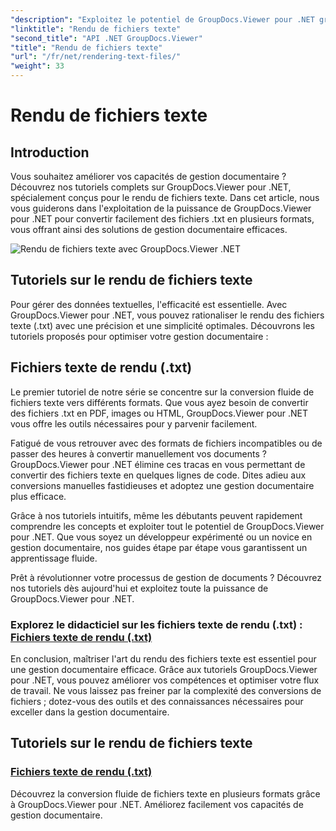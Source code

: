 ```yaml
---
"description": "Exploitez le potentiel de GroupDocs.Viewer pour .NET grâce à des tutoriels sur le rendu de fichiers texte. Convertissez les fichiers .txt en différents formats pour une gestion documentaire optimisée."
"linktitle": "Rendu de fichiers texte"
"second_title": "API .NET GroupDocs.Viewer"
"title": "Rendu de fichiers texte"
"url": "/fr/net/rendering-text-files/"
"weight": 33
---
```


# Rendu de fichiers texte

## Introduction

Vous souhaitez améliorer vos capacités de gestion documentaire ? Découvrez nos tutoriels complets sur GroupDocs.Viewer pour .NET, spécialement conçus pour le rendu de fichiers texte. Dans cet article, nous vous guiderons dans l'exploitation de la puissance de GroupDocs.Viewer pour .NET pour convertir facilement des fichiers .txt en plusieurs formats, vous offrant ainsi des solutions de gestion documentaire efficaces.

![Rendu de fichiers texte avec GroupDocs.Viewer .NET](/viewer/rendering-text-files/image.png)

## Tutoriels sur le rendu de fichiers texte

Pour gérer des données textuelles, l'efficacité est essentielle. Avec GroupDocs.Viewer pour .NET, vous pouvez rationaliser le rendu des fichiers texte (.txt) avec une précision et une simplicité optimales. Découvrons les tutoriels proposés pour optimiser votre gestion documentaire :

## Fichiers texte de rendu (.txt)

Le premier tutoriel de notre série se concentre sur la conversion fluide de fichiers texte vers différents formats. Que vous ayez besoin de convertir des fichiers .txt en PDF, images ou HTML, GroupDocs.Viewer pour .NET vous offre les outils nécessaires pour y parvenir facilement. 

Fatigué de vous retrouver avec des formats de fichiers incompatibles ou de passer des heures à convertir manuellement vos documents ? GroupDocs.Viewer pour .NET élimine ces tracas en vous permettant de convertir des fichiers texte en quelques lignes de code. Dites adieu aux conversions manuelles fastidieuses et adoptez une gestion documentaire plus efficace.

Grâce à nos tutoriels intuitifs, même les débutants peuvent rapidement comprendre les concepts et exploiter tout le potentiel de GroupDocs.Viewer pour .NET. Que vous soyez un développeur expérimenté ou un novice en gestion documentaire, nos guides étape par étape vous garantissent un apprentissage fluide.

Prêt à révolutionner votre processus de gestion de documents ? Découvrez nos tutoriels dès aujourd'hui et exploitez toute la puissance de GroupDocs.Viewer pour .NET.

### Explorez le didacticiel sur les fichiers texte de rendu (.txt) : [Fichiers texte de rendu (.txt)](./render-txt/)

En conclusion, maîtriser l'art du rendu des fichiers texte est essentiel pour une gestion documentaire efficace. Grâce aux tutoriels GroupDocs.Viewer pour .NET, vous pouvez améliorer vos compétences et optimiser votre flux de travail. Ne vous laissez pas freiner par la complexité des conversions de fichiers ; dotez-vous des outils et des connaissances nécessaires pour exceller dans la gestion documentaire.
## Tutoriels sur le rendu de fichiers texte
### [Fichiers texte de rendu (.txt)](./render-txt/)
Découvrez la conversion fluide de fichiers texte en plusieurs formats grâce à GroupDocs.Viewer pour .NET. Améliorez facilement vos capacités de gestion documentaire.